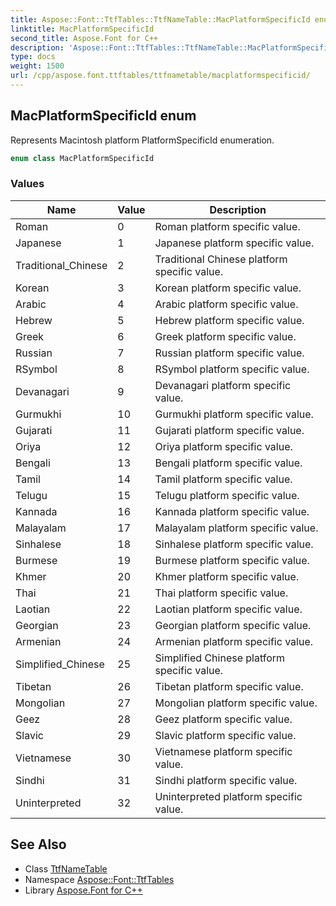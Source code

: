 ```yaml
---
title: Aspose::Font::TtfTables::TtfNameTable::MacPlatformSpecificId enum
linktitle: MacPlatformSpecificId
second_title: Aspose.Font for C++
description: 'Aspose::Font::TtfTables::TtfNameTable::MacPlatformSpecificId enum. Represents Macintosh platform PlatformSpecificId enumeration in C++.'
type: docs
weight: 1500
url: /cpp/aspose.font.ttftables/ttfnametable/macplatformspecificid/
---
```

## MacPlatformSpecificId enum


Represents Macintosh platform PlatformSpecificId enumeration.

```cpp
enum class MacPlatformSpecificId
```

### Values

| Name | Value | Description |
| --- | --- | --- |
| Roman | 0 | Roman platform specific value. |
| Japanese | 1 | Japanese platform specific value. |
| Traditional_Chinese | 2 | Traditional Chinese platform specific value. |
| Korean | 3 | Korean platform specific value. |
| Arabic | 4 | Arabic platform specific value. |
| Hebrew | 5 | Hebrew platform specific value. |
| Greek | 6 | Greek platform specific value. |
| Russian | 7 | Russian platform specific value. |
| RSymbol | 8 | RSymbol platform specific value. |
| Devanagari | 9 | Devanagari platform specific value. |
| Gurmukhi | 10 | Gurmukhi platform specific value. |
| Gujarati | 11 | Gujarati platform specific value. |
| Oriya | 12 | Oriya platform specific value. |
| Bengali | 13 | Bengali platform specific value. |
| Tamil | 14 | Tamil platform specific value. |
| Telugu | 15 | Telugu platform specific value. |
| Kannada | 16 | Kannada platform specific value. |
| Malayalam | 17 | Malayalam platform specific value. |
| Sinhalese | 18 | Sinhalese platform specific value. |
| Burmese | 19 | Burmese platform specific value. |
| Khmer | 20 | Khmer platform specific value. |
| Thai | 21 | Thai platform specific value. |
| Laotian | 22 | Laotian platform specific value. |
| Georgian | 23 | Georgian platform specific value. |
| Armenian | 24 | Armenian platform specific value. |
| Simplified_Chinese | 25 | Simplified Chinese platform specific value. |
| Tibetan | 26 | Tibetan platform specific value. |
| Mongolian | 27 | Mongolian platform specific value. |
| Geez | 28 | Geez platform specific value. |
| Slavic | 29 | Slavic platform specific value. |
| Vietnamese | 30 | Vietnamese platform specific value. |
| Sindhi | 31 | Sindhi platform specific value. |
| Uninterpreted | 32 | Uninterpreted platform specific value. |

## See Also

* Class [TtfNameTable](../)
* Namespace [Aspose::Font::TtfTables](../../)
* Library [Aspose.Font for C++](../../../)
